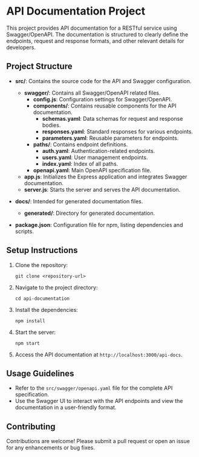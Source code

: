 # API Documentation Project

This project provides API documentation for a RESTful service using Swagger/OpenAPI. The documentation is structured to clearly define the endpoints, request and response formats, and other relevant details for developers.

## Project Structure

- **src/**: Contains the source code for the API and Swagger configuration.
  - **swagger/**: Contains all Swagger/OpenAPI related files.
    - **config.js**: Configuration settings for Swagger/OpenAPI.
    - **components/**: Contains reusable components for the API documentation.
      - **schemas.yaml**: Data schemas for request and response bodies.
      - **responses.yaml**: Standard responses for various endpoints.
      - **parameters.yaml**: Reusable parameters for endpoints.
    - **paths/**: Contains endpoint definitions.
      - **auth.yaml**: Authentication-related endpoints.
      - **users.yaml**: User management endpoints.
      - **index.yaml**: Index of all paths.
    - **openapi.yaml**: Main OpenAPI specification file.
  - **app.js**: Initializes the Express application and integrates Swagger documentation.
  - **server.js**: Starts the server and serves the API documentation.

- **docs/**: Intended for generated documentation files.
  - **generated/**: Directory for generated documentation.

- **package.json**: Configuration file for npm, listing dependencies and scripts.

## Setup Instructions

1. Clone the repository:
   ```
   git clone <repository-url>
   ```

2. Navigate to the project directory:
   ```
   cd api-documentation
   ```

3. Install the dependencies:
   ```
   npm install
   ```

4. Start the server:
   ```
   npm start
   ```

5. Access the API documentation at `http://localhost:3000/api-docs`.

## Usage Guidelines

- Refer to the `src/swagger/openapi.yaml` file for the complete API specification.
- Use the Swagger UI to interact with the API endpoints and view the documentation in a user-friendly format.

## Contributing

Contributions are welcome! Please submit a pull request or open an issue for any enhancements or bug fixes.